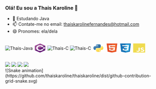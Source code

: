 ### Olá! Eu sou a Thais Karoline 👋

- 🌱 Estudando Java 
- 📫 Contate-me no email: thaiskarolinefernandes@hotmail.com
- 😄 Pronomes: ela/dela
<div style="display: inline_block"><br>
  <img align="center" alt="Thais-Java" height="30" width="40" src="https://cdn.jsdelivr.net/gh/devicons/devicon/icons/java/java-original.svg" />
  <img align="center" alt="Thais-Csharp" height="30" width="40" src="https://raw.githubusercontent.com/devicons/devicon/master/icons/csharp/csharp-original.svg">
  <img align="center" alt="Thais-C" height="30" width="40" src="https://cdn.jsdelivr.net/gh/devicons/devicon/icons/cplusplus/cplusplus-original.svg" /> 
  <img align="center" alt="Thais-C" height="30" width="40"  src="https://cdn.jsdelivr.net/gh/devicons/devicon/icons/c/c-original.svg" />
  <img align="center" alt="Thais-Python" height="30" width="40" src="https://raw.githubusercontent.com/devicons/devicon/master/icons/python/python-original.svg">
  <img align="center" alt="Thais-HTML" height="30" width="40" src="https://raw.githubusercontent.com/devicons/devicon/master/icons/html5/html5-original.svg">  
  <img align="center" alt="Thais-CSS" height="30" width="40" src="https://raw.githubusercontent.com/devicons/devicon/master/icons/css3/css3-original.svg">
  <img align="center" alt="Thais-Js" height="30" width="40" src="https://raw.githubusercontent.com/devicons/devicon/master/icons/javascript/javascript-plain.svg">
</div>

##
<div>
  <a href="https://instagram.com/thaiskarolinemonteiro" target="_blank"><img src="https://img.shields.io/badge/-Instagram-%23E4405F?style=for-the-badge&logo=instagram&logoColor=white" target="_blank"></a>
  <a href="https://discord.gg/dps8WaXE" target="_blank"><img src="https://img.shields.io/badge/Discord-7289DA?style=for-the-badge&logo=discord&logoColor=white" target="_blank"></a> 
  <a href = "mailto:thaiskarolinefernandes@hotmail.com"><img src="https://img.shields.io/badge/-Gmail-%23333?style=for-the-badge&logo=gmail&logoColor=white" target="_blank"></a>
  <a href="https://www.linkedin.com/in/thais-karoline-b425241a8" target="_blank"><img src="https://img.shields.io/badge/-LinkedIn-%230077B5?style=for-the-badge&logo=linkedin&logoColor=white" target="_blank"></a> 
</div>
![Snake animation] (https://github.com/thaiskaroline/thaiskaroline/dist/github-contribution-grid-snake.svg)
